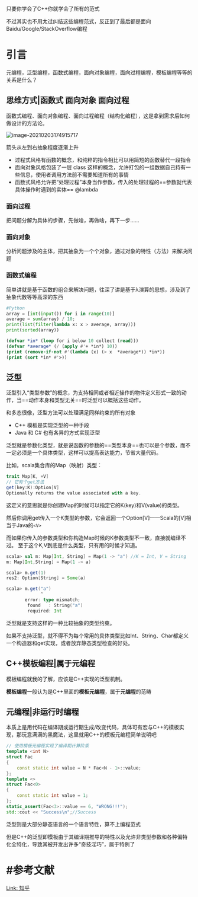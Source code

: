 只要你学会了C++你就学会了所有的范式

不过其实也不用太过纠结这些编程范式，反正到了最后都是面向Baidu/Google/StackOverflow编程



# 引言

元编程，泛型编程，函数式编程，面向对象编程，面向过程编程，模板编程等等的关系是什么？



## 思维方式|函数式 面向对象 面向过程

函数式编程、面向对象编程、面向过程编程（结构化编程），这是拿到需求后如何做设计的方法论。



![image-20210203174915717](https://cdn.jsdelivr.net/gh/DaiDuncan/PicUploader/img/20210203174915.png)

箭头从左到右抽象程度逐渐上升

- 过程式风格有函数的概念，和纯粹的指令相比可以用简短的函数替代一段指令
- 面向对象风格包装了一层 class 这样的概念，允许打包的一组数据自己持有一些信息，使用者调用方法前不需要知道所有的事情
- 函数式风格允许把“处理过程”本身当作参数，传入的处理过程的==参数就代表具体操作时遇到的实体== @lambda

### 面向过程

把问题分解为具体的步骤，先做啥，再做啥，再下一步……



### 面向对象

分析问题涉及的主体，把其抽象为一个个对象，通过对象的特性（方法）来解决问题



### 函数式编程

简单讲就是基于函数的组合来解决问题，往深了讲是基于λ演算的思想，涉及到了抽象代数等等高深的东西

```python
#Python
array = [int(input()) for i in range(10)]
average = sum(array) / 10;
print(list(filter(lambda x: x > average, array)))
print(sorted(array))
```



```lisp
(defvar *in* (loop for i below 10 collect (read)))
(defvar *average* (/ (apply #'+ *in*) 10))
(print (remove-if-not #'(lambda (x) (> x  *average*)) *in*))
(print (sort *in* #'>))
```





## 泛型

泛型引入“类型参数”的概念，为支持相同或者相近操作的物件定义形式一致的动作，当==动作本身和类型无关==时泛型可以概括这些动作。

和多态很像，泛型方法可以处理满足同样约束的所有对象

- C++ 模板是实现泛型的一种手段
- Java 和 C# 也有各异的方式实现泛型





泛型就是参数化类型，就是说函数的参数的==类型本身==也可以是个参数，而不一定必须是一个具体类型，这样可以提高表达能力，节省大量代码。

比如，scala集合库的Map（映射）类型：

```scala
trait Map[K, +V] 
// 它有个get方法
get(key:K):Option[V]
Optionally returns the value associated with a key.
```

这定义的意思就是你创建Map的时候可以指定它的K(key)和V(value)的类型。

然后你调用get传入一个K类型的参数，它会返回一个Option[V]——Scala的[V]相当于Java的`<V>`

而如果你传入的参数类型和你构造Map时候的K参数类型不一致，直接就编译不过。 至于这个K,V到底是什么类型，只有用的时候才知道。

```scala
scala> val m: Map[Int, String] = Map(1 -> "a") //K = Int, V = String
m: Map[Int,String] = Map(1 -> a)

scala> m.get(1)
res2: Option[String] = Some(a)

scala> m.get("a")
             ^
       error: type mismatch;
        found   : String("a")
        required: Int
```

泛型就是支持这样的一种比较抽象的类型约束。 

如果不支持泛型，就不得不为每个常用的具体类型比如Int、String、Char都定义一个构造器和get实现，或者放弃静态类型检查的好处。



## C++模板编程|属于元编程

模板编程就我的了解，应该是C++实现的泛型机制。

**模板编程**一般认为是C++里面的**模板元编程**，属于**元编程**的范畴



## 元编程|非运行时编程

本质上是用代码在编译期或运行期生成/改变代码，具体可有宏与C++的模板实现，那玩意满满的黑魔法，这里就用C++的模板元编程简单说明吧

```c++
// 使用模板元编程实现了编译期计算阶乘
template <int N>
struct Fac
{
    const static int value = N * Fac<N - 1>::value;
};
template <>
struct Fac<0>
{
    const static int value = 1;
};
static_assert(Fac<3>::value == 6, "WRONG!!!");
std::cout << "Success\n";//Success
```



泛型则是大部分静态语言的一个语言特性，算不上编程范式

但是C++的泛型即模板由于其编译期推导的特性以及允许非类型参数和各种偏特化全特化，导致其被开发出许多“奇技淫巧”，属于特例了





# #参考文献

[Link: 知乎](https://www.zhihu.com/question/402148480)